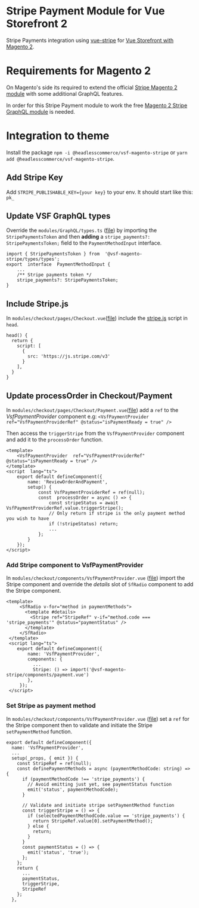 # Stripe Payment Module for Vue Storefront 2

Stripe Payments integration using [vue-stripe](https://github.com/vue-stripe/vue-stripe) for [Vue Storefront with Magento 2](https://github.com/vuestorefront/magento2).

# Requirements for Magento 2
On Magento's side its required to extend the official [Stripe Magento 2 module](https://marketplace.magento.com/stripe-stripe-payments.html) with some additional GraphQL features. 

In order for this Stripe Payment module to work the free [Magento 2 Stripe GraphQL module](https://github.com/headlesscommerce/magento-stripe-graphql) is needed.

# Integration to theme
Install the package `npm -i @headlesscommerce/vsf-magento-stripe` or `yarn add @headlesscommerce/vsf-magento-stripe`.

## Add Stripe Key 
Add `STRIPE_PUBLISHABLE_KEY={your key}` to your env. It should start like this: `pk_`

## Update VSF GraphQL types
Override the `modules/GraphQL/types.ts` ([file](https://github.com/vuestorefront/template-magento/blob/main/modules/GraphQL/types.ts)) by importing the `StripePaymentsToken` and then **adding** a `stripe_payments?: StripePaymentsToken;` field to the `PaymentMethodInput` interface.

```
import { StripePaymentsToken } from  '@vsf-magento-stripe/types/types';
export  interface  PaymentMethodInput {
    ...
    /** Stripe payments token */
    stripe_payments?: StripePaymentsToken;
}
```

##  Include Stripe.js
In `modules/checkout/pages/Checkout.vue`([file](https://github.com/vuestorefront/template-magento/blob/main/modules/checkout/pages/Checkout.vue)) include the [stripe.js](https://stripe.com/docs/js) script in `head`.

```
head() {
  return {
    script: [
      {
        src: 'https://js.stripe.com/v3'
      }
    ],
  }
}
```

## Update processOrder in Checkout/Payment
In `modules/checkout/pages/Checkout/Payment.vue`([file](https://github.com/vuestorefront/template-magento/blob/main/modules/checkout/pages/Checkout/Payment.vue)) add a `ref` to the _VsfPaymentProvider_ component e.g:
 `<VsfPaymentProvider  ref="VsfPaymentProviderRef" @status="isPaymentReady = true" />`
 
Then access the `triggerStripe` from the `VsfPaymentProvider` component and add it to the `processOrder` function.

```
<template>
	<VsfPaymentProvider  ref="VsfPaymentProviderRef" @status="isPaymentReady = true" />
</template>
<script  lang="ts">
	export default defineComponent({
		name: 'ReviewOrderAndPayment',
		setup() {
			const VsfPaymentProviderRef = ref(null);
			const  processOrder = async () => {
				const stripeStatus = await VsfPaymentProviderRef.value.triggerStripe();
				// Only return if stripe is the only payment method you wish to have
				if (!stripeStatus) return;
				...
			};
		}
	});
</script>
```
### Add Stripe component to VsfPaymentProvider
In `modules/checkout/components/VsfPaymentProvider.vue` ([file](https://github.com/vuestorefront/template-magento/blob/main/modules/checkout/components/VsfPaymentProvider.vue))  import the Stripe component and override the _details_ slot of `SfRadio` component to add the Stripe component. 

```
<template>
	 <SfRadio v-for="method in paymentMethods">
	   <template #details>
	     <Stripe ref="StripeRef" v-if="method.code === 'stripe_payments'" @status="paymentStatus" />
	   </template>
	 </SfRadio>
 </template>
 <script lang="ts">
	export default defineComponent({
	    name: 'VsfPaymentProvider',
	    components: {
	      ...
	      Stripe: () => import('@vsf-magento-stripe/components/payment.vue')
	    },
	 });
 </script>
```


### Set Stripe as payment method 
In `modules/checkout/components/VsfPaymentProvider.vue` ([file](https://github.com/vuestorefront/template-magento/blob/main/modules/checkout/components/VsfPaymentProvider.vue)) set a `ref` for the Stripe component then to validate and initiate the Stripe `setPaymentMethod` function.

```
export default defineComponent({
  name: 'VsfPaymentProvider',
  ...
  setup(_props, { emit }) {
    const StripeRef = ref(null);
    const definePaymentMethods = async (paymentMethodCode: string) => {
      if (paymentMethodCode !== 'stripe_payments') {
        // Avoid emitting just yet, see paymentStatus function
        emit('status', paymentMethodCode);
      }
      
      // Validate and initiate stripe setPaymentMethod function
      const triggerStripe = () => {
        if (selectedPaymentMethodCode.value == 'stripe_payments') {
          return StripeRef.value[0].setPaymentMethod();
        } else {
          return;
        }
      }
      const paymentStatus = () => {
        emit('status', 'true');
      };
    };
    return {
      ...
      paymentStatus,
      triggerStripe,
      StripeRef
    };
  },
```

